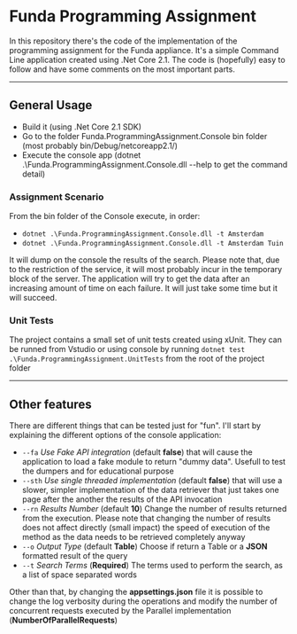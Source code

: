 # Funda Programming Assignment

In this repository there's the code of the implementation of the programming assignment for the Funda appliance.
It's a simple Command Line application created using .Net Core 2.1. 
The code is (hopefully) easy to follow and have some comments on the most important parts.
***
## General Usage

  - Build it (using .Net Core 2.1 SDK)
  - Go to the folder Funda.ProgrammingAssignment.Console bin folder (most probably bin/Debug/netcoreapp2.1/)
  - Execute the console app (dotnet .\Funda.ProgrammingAssignment.Console.dll --help to get the command detail) 

### Assignment Scenario
From the bin folder of the Console execute, in order:
- `dotnet .\Funda.ProgrammingAssignment.Console.dll -t Amsterdam` 
- `dotnet .\Funda.ProgrammingAssignment.Console.dll -t Amsterdam Tuin`

It will dump on the console the results of the search. Please note that, due to the restriction of the service, it will most probably incur in the temporary block of the server. The application will try to get the data after an increasing amount of time on each failure. It will just take some time but it will succeed.

### Unit Tests
The project contains a small set of unit tests created using xUnit. They can be runned from Vstudio or using console by running `dotnet test .\Funda.ProgrammingAssignment.UnitTests` from the root of the project folder
***
## Other features 
There are different things that can be tested just for "fun". I'll start by explaining the different options of the console application:
- `--fa` *Use Fake API integration* (default **false**) that will cause the application to load a fake module to return "dummy data". Usefull to test the dumpers and for educational purpose
- `--sth` *Use single threaded implementation* (default **false**) that will use a slower, simpler implementation of the data retriever that just takes one page after the another the results of the API invocation
- `--rn` *Results Number* (default **10**) Change the number of results returned from the execution. Please note that changing the number of results does not affect directly (small impact) the speed of execution of the method as the data needs to be retrieved completely anyway
- `--o` *Output Type* (default **Table**) Choose if return a Table or a **JSON** formatted result of the query
- `--t` *Search Terms* (**Required**) The terms used to perform the search, as a list of space separated words

Other than that, by changing the **appsettings.json** file it is possible to change the log verbosity during the operations and modify the number of concurrent requests executed by the Parallel implementation (**NumberOfParallelRequests**)

